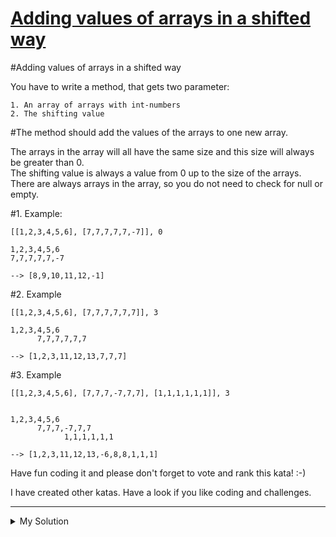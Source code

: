 # [Adding values of arrays in a shifted way](https://www.codewars.com/kata/57c7231c484cf9e6ac000090)

#Adding values of arrays in a shifted way

You have to write a method, that gets two parameter:

    1. An array of arrays with int-numbers
    2. The shifting value

#The method should add the values of the arrays to one new array.

The arrays in the array will all have the same size and this size will always be greater than 0.  
The shifting value is always a value from 0 up to the size of the arrays.  
There are always arrays in the array, so you do not need to check for null or empty.

#1. Example:

    [[1,2,3,4,5,6], [7,7,7,7,7,-7]], 0

    1,2,3,4,5,6
    7,7,7,7,7,-7

    --> [8,9,10,11,12,-1]

#2. Example

    [[1,2,3,4,5,6], [7,7,7,7,7,7]], 3

    1,2,3,4,5,6
          7,7,7,7,7,7

    --> [1,2,3,11,12,13,7,7,7]

#3. Example

    [[1,2,3,4,5,6], [7,7,7,-7,7,7], [1,1,1,1,1,1]], 3


    1,2,3,4,5,6
          7,7,7,-7,7,7
                1,1,1,1,1,1

    --> [1,2,3,11,12,13,-6,8,8,1,1,1]

Have fun coding it and please don't forget to vote and rank this kata! :-)

I have created other katas. Have a look if you like coding and challenges.

---

<details><summary>My Solution</summary>

```js
function addingShifted(arrayOfArrays, shift) {
  const arrayLength = arrayOfArrays.length
  const newArrayLength = arrayOfArrays[0].length + arrayLength * shift

  for (let i = 0; i < arrayLength; i++) {
    arrayOfArrays[i] = Array.from({ length: newArrayLength }, (v, j) => {
      if (j < i * shift) return 0
      else return v
    })
  }

  return arrayOfArrays.reduce(
    (acc, cur) => {
      return acc.map((v, i) => v + cur[i])
    },
    Array.from({ length: newArrayLength }, () => 0)
  )
}
```

</details>

